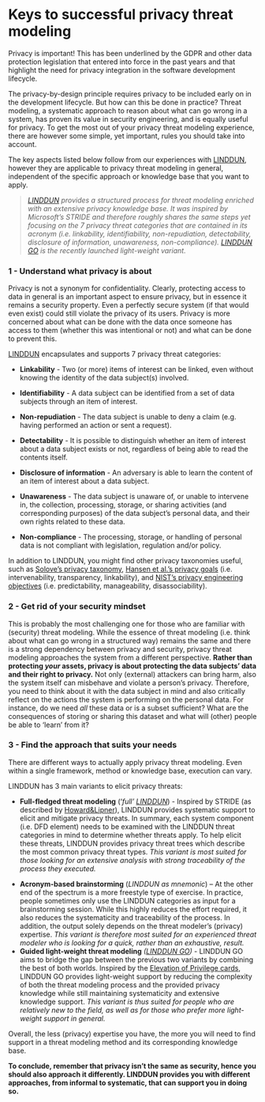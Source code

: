 # Keys to successful privacy threat modeling



Privacy is important! This has been underlined by the GDPR and other data protection legislation that entered into force in the past years and that highlight the need for privacy integration in the software development lifecycle. 

The privacy-by-design principle requires privacy to be included early on in the development lifecycle. But how can this be done in practice? Threat modeling, a systematic approach to reason about what can go wrong in a system, has proven its value in security engineering, and is equally useful for privacy. To get the most out of your privacy threat modeling experience, there are however some simple, yet important, rules you should take into account. 

 The key aspects listed below follow from our experiences with [LINDDUN](https://www.linddun.org), however they are applicable to privacy threat modeling in general, independent of the specific approach or knowledge base that you want to apply.

> *[LINDDUN](https://www.linddun.org) provides a structured process for threat modeling enriched with an extensive privacy knowledge base. It was inspired by Microsoft’s STRIDE and therefore roughly shares the same steps yet focusing on the 7 privacy threat categories that are contained in its acronym (i.e. linkability, identifiability, non-repudiation, detectability, disclosure of information, unawareness, non-compliance). [LINDDUN GO](https://www.linddun.org/go) is the recently launched light-weight variant.*

 

  

### 1 - Understand what privacy is about

Privacy is not a synonym for confidentiality. Clearly, protecting access to data in general is an important aspect to ensure privacy, but in essence it remains a security property. Even a perfectly secure system (if that would even exist) could still violate the privacy of its users. Privacy is more concerned about what can be done with the data once someone has access to them (whether this was intentional or not) and what can be done to prevent this.

[LINDDUN](https://www.linddun.org) encapsulates and supports 7 privacy threat categories:

- **Linkability** - Two (or more) items of interest can be linked, even without knowing the identity of the data subject(s) involved.

-  **Identifiability** - A data subject can be identified from a set of data subjects through an item of interest.

- **Non-repudiation** - The data subject is unable to deny a claim (e.g. having performed an action or sent a request).

-  **Detectability** - It is possible to distinguish whether an item of interest about a data subject exists or not, regardless of being able to read the contents itself.

- **Disclosure of information** - An adversary is able to learn the content of an item of interest about a data subject. 

- **Unawareness** - The data subject is unaware of, or unable to intervene in, the collection, processing, storage, or sharing activities (and corresponding purposes) of the data subject’s personal data, and their own rights related to these data. 

- **Non-compliance** - The processing, storage, or handling of personal data is not compliant with legislation, regulation and/or policy. 

In addition to LINDDUN, you might find other privacy taxonomies useful, such as [Solove’s privacy taxonomy](https://www.law.upenn.edu/journals/lawreview/articles/volume154/issue3/Solove154U.Pa.L.Rev.477(2006).pdf), [Hansen et al.’s privacy goals](https://www.computer.org/csdl/pds/api/csdl/proceedings/download-article/17D45WXIkFp/pdf)  (i.e. intervenability, transparency, linkability), and [NIST’s privacy engineering objectives](https://nvlpubs.nist.gov/nistpubs/ir/2017/NIST.IR.8062.pdf) (i.e. predictability, manageability, disassociability).



### 2 - Get rid of your security mindset

This is probably the most challenging one for those who are familiar with (security) threat modeling. While the essence of threat modeling (i.e. think about what can go wrong in a structured way) remains the same and there is a strong dependency between privacy and security, privacy threat modeling approaches the system from a different perspective. **Rather than protecting *your* assets, privacy is about protecting the data subjects’ data and their right to privacy.** Not only (external) attackers can bring harm, also the system itself can misbehave and violate a person’s privacy. Therefore, you need to think about it with the data subject in mind and also critically reflect on the actions the system is performing on the personal data. For instance, do we need *all* these data or is a subset sufficient? What are the consequences of storing or sharing this dataset and what will (other) people be able to ‘learn’ from it?

 

### 3 - Find the approach that suits your needs

There are different ways to actually apply privacy threat modeling. Even within a single framework, method or knowledge base, execution can vary.

LINDDUN has 3 main variants to elicit privacy threats:

- **Full-fledged threat modeling** (‘*full’ [LINDDUN](https://www.linddun.org/linddun)*) - Inspired by STRIDE (as described by [Howard&Lipner](https://download.microsoft.com/download/8/1/6/816C597A-5592-4867-A0A6-A0181703CD59/Microsoft_Press_eBook_TheSecurityDevelopmentLifecycle_PDF.pdf)), LINDDUN provides systematic support to elicit and mitigate privacy threats. In summary, each system component (i.e. DFD element) needs to be examined with the LINDDUN threat categories in mind to determine whether threats apply. To help elicit these threats, LINDDUN provides privacy threat trees which describe the most common privacy threat types. *This variant is most suited for those looking for an extensive analysis with strong traceability of the process they executed.*

* **Acronym-based brainstorming** (*LINDDUN as mnemonic*) – At the other end of the spectrum is a more freestyle type of exercise. In practice, people sometimes only use the LINDDUN categories as input for a brainstorming session. While this highly reduces the effort required, it also reduces the systematicity and traceability of the process. In addition, the output solely depends on the threat modeler’s (privacy) expertise. *This variant is therefore most suited for an experienced threat modeler who is looking for a quick, rather than an exhaustive, result.*
* **Guided light-weight threat modeling** *([LINDDUN GO](https://www.linddun.org/go))* -  LINDDUN GO aims to bridge the gap between the previous two variants by combining the best of both worlds. Inspired by the [Elevation of Privilege cards](https://www.microsoft.com/en-us/download/details.aspx?id=20303), LINDDUN GO provides light-weight support by reducing the complexity of both the threat modeling process and the provided privacy knowledge while still maintaining systematicity and extensive knowledge support. *This variant is thus suited for people who are relatively new to the field, as well as for those who prefer more light-weight support in general.* 

 Overall, the less (privacy) expertise you have, the more you will need to find support in a threat modeling method and its corresponding knowledge base.  



**To conclude, remember that privacy isn’t the same as security, hence you should also approach it differently. LINDDUN provides you with different approaches, from informal to systematic, that can support you in doing so.**
